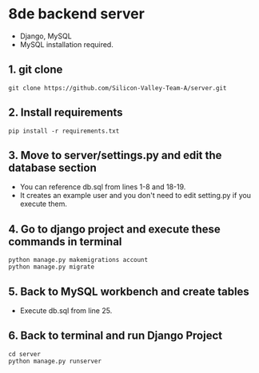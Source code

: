# 8de backend server
* Django, MySQL
* MySQL installation required.

## 1. git clone
 ```
 git clone https://github.com/Silicon-Valley-Team-A/server.git
 ```

## 2. Install requirements
 ```
 pip install -r requirements.txt
 ```

## 3. Move to server/settings.py and edit the database section
 * You can reference db.sql from lines 1-8 and 18-19.
 * It creates an example user and you don't need to edit setting.py if you execute them.

## 4. Go to django project and execute these commands in terminal
 ```
 python manage.py makemigrations account
 python manage.py migrate
 ```

## 5. Back to MySQL workbench and create tables
 * Execute db.sql from line 25.

## 6. Back to terminal and run Django Project
 ```
 cd server
 python manage.py runserver
 ```